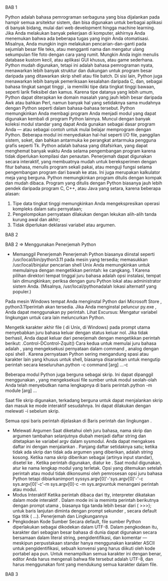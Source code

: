 BAB 1

Python adalah bahasa pemrograman serbaguna yang bisa dijalankan pada hampir semua arsitektur sistem, dan bisa digunakan untuk berbagai aplikasi di banyak bidang, mulai dari web development hingga machine learning.
Jika Anda melakukan banyak pekerjaan di komputer, akhirnya Anda menemukan bahwa ada beberapa tugas yang ingin Anda otomatisasi. Misalnya, Anda mungkin ingin melakukan pencarian-dan-ganti pada sejumlah besar file teks, atau mengganti nama dan mengatur ulang sekumpulan file foto dengan cara yang rumit. Mungkin Anda ingin menulis database kustom kecil, atau aplikasi GUI khusus, atau game sederhana.
Python mudah digunakan, tetapi ini adalah bahasa pemrograman nyata, menawarkan lebih banyak struktur dan dukungan untuk program besar daripada yang ditawarkan skrip shell atau file batch. Di sisi lain, Python juga menawarkan lebih banyak pemeriksaan kesalahan daripada C, dan, sebagai bahasa tingkat sangat tinggi , ia memiliki tipe data tingkat tinggi bawaan, seperti larik fleksibel dan kamus. Karena tipe datanya yang lebih umum, Python dapat diterapkan ke domain masalah yang jauh lebih besar daripada Awk atau bahkan Perl, namun banyak hal yang setidaknya sama mudahnya dengan Python seperti dalam bahasa-bahasa tersebut.
Python memungkinkan Anda membagi program Anda menjadi modul yang dapat digunakan kembali di program Python lainnya. Muncul dengan banyak koleksi modul standar yang dapat Anda gunakan sebagai dasar program Anda — atau sebagai contoh untuk mulai belajar memprogram dengan Python. Beberapa modul ini menyediakan hal-hal seperti I/O file, panggilan sistem, soket, dan bahkan antarmuka ke perangkat antarmuka pengguna grafis seperti Tk.
Python adalah bahasa yang ditafsirkan, yang dapat menghemat banyak waktu Anda selama pengembangan program karena tidak diperlukan kompilasi dan penautan. Penerjemah dapat digunakan secara interaktif, yang membuatnya mudah untuk bereksperimen dengan fitur bahasa, menulis program sekali pakai, atau menguji fungsi selama pengembangan program dari bawah ke atas. Ini juga merupakan kalkulator meja yang berguna.
Python memungkinkan program ditulis dengan kompak dan mudah dibaca. Program yang ditulis dengan Python biasanya jauh lebih pendek daripada program C, C++, atau Java yang setara, karena beberapa alasan:
1. Tipe data tingkat tinggi memungkinkan Anda mengekspresikan operasi kompleks dalam satu pernyataan;
2. Pengelompokan pernyataan dilakukan dengan lekukan alih-alih tanda kurung awal dan akhir;
3. Tidak diperlukan deklarasi variabel atau argumen.

BAB 2

BAB 2
=> Menggunakan Penerjemah Python 
- Memanggil Penerjemah
Penerjemah Python biasanya diinstal seperti /usr/local/bin/python3.11 pada mesin yang tersedia; memasukkan /usr/local/binjalur pencarian shell Unix Anda memungkinkan untuk memulainya dengan mengetikkan perintah:
ke cangkang. 1 Karena pilihan direktori tempat tinggal juru bahasa adalah opsi instalasi, tempat lain dimungkinkan; periksa dengan guru Python lokal atau administrator sistem Anda. (Misalnya, /usr/local/pythonadalah lokasi alternatif yang populer.)

Pada mesin Windows tempat Anda menginstal Python dari Microsoft Store , python3.11perintah akan tersedia. Jika Anda menginstal peluncur py.exe , Anda dapat menggunakan py perintah. Lihat Excursus: Mengatur variabel lingkungan untuk cara lain meluncurkan Python.

Mengetik karakter akhir file ( di Unix, di Windows) pada prompt utama menyebabkan juru bahasa keluar dengan status keluar nol. Jika tidak berhasil, Anda dapat keluar dari penerjemah dengan mengetikkan perintah berikut: .Control-DControl-Zquit()
Cara kedua untuk memulai juru bahasa adalah , yang mengeksekusi pernyataan dalam command , analog dengan opsi shell . Karena pernyataan Python sering mengandung spasi atau karakter lain yang khusus untuk shell, biasanya disarankan untuk mengutip perintah secara keseluruhan.python -c command [arg] ...-c

Beberapa modul Python juga berguna sebagai skrip. Ini dapat dipanggil menggunakan , yang mengeksekusi file sumber untuk modul seolah-olah Anda telah menyebutkan nama lengkapnya di baris perintah.python -m module [arg] ...

Saat file skrip digunakan, terkadang berguna untuk dapat menjalankan skrip dan masuk ke mode interaktif sesudahnya. Ini dapat dilakukan dengan melewati -i sebelum skrip.

Semua opsi baris perintah dijelaskan di Baris perintah dan lingkungan .
- Melewati Argumen 
Saat diketahui oleh juru bahasa, nama skrip dan argumen tambahan selanjutnya diubah menjadi daftar string dan ditetapkan ke variabel argv dalam sysmodul. Anda dapat mengakses daftar ini dengan menjalankan . Panjang daftar setidaknya satu; ketika tidak ada skrip dan tidak ada argumen yang diberikan, adalah string kosong. Ketika nama skrip diberikan sebagai (artinya input standar), disetel ke . Ketika perintah digunakan, diatur ke . Saat modul digunakan, atur ke nama lengkap modul yang terletak. Opsi yang ditemukan setelah perintah atau modul tidak dikonsumsi oleh pemrosesan opsi juru bahasa Python tetapi dibiarkanimport syssys.argv[0]'-'sys.argv[0]'-'-c sys.argv[0]'-c'-m sys.argv[0]-c -m sys.argvuntuk menangani perintah atau modul.
- Modus Interaktif 
Ketika perintah dibaca dari tty, interpreter dikatakan dalam mode interaktif . Dalam mode ini ia meminta perintah berikutnya dengan prompt utama , biasanya tiga tanda lebih besar dari ( >>>); untuk baris lanjutan diminta dengan prompt sekunder , secara default tiga titik ( ...).
Penerjemah dan Lingkungannya 
- Pengkodean Kode Sumber
Secara default, file sumber Python diperlakukan sebagai dikodekan dalam UTF-8. Dalam pengkodean itu, karakter dari sebagian besar bahasa di dunia dapat digunakan secara bersamaan dalam literal string, pengidentifikasi, dan komentar — meskipun perpustakaan standar hanya menggunakan karakter ASCII untuk pengidentifikasi, sebuah konvensi yang harus diikuti oleh kode portabel apa pun. Untuk menampilkan semua karakter ini dengan benar, editor Anda harus mengenali bahwa file tersebut adalah UTF-8, dan harus menggunakan font yang mendukung semua karakter dalam file.

BAB 3

